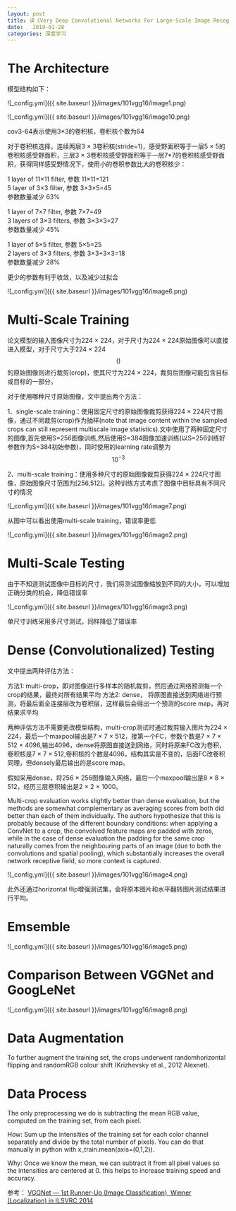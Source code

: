 ```yaml
---
layout: post
title: 读《Very Deep Convolutional Networks For Large-Scale Image Recognition》(vgg16)
date:   2019-01-28
categories: 深度学习
---  
```


# The Architecture   

模型结构如下：  

![_config.yml]({{ site.baseurl }}/images/101vgg16/image1.png)     

![_config.yml]({{ site.baseurl }}/images/101vgg16/image10.png)    

cov3-64表示使用3*3的卷积核，卷积核个数为64  

对于卷积核选择，连续两层3 × 3卷积核(stride=1)，感受野面积等于一层5 × 5的卷积核感受野面积，三层3 × 3卷积核感受野面积等于一层7*7的卷积核感受野面积，获得同样感受野情况下，使用小的卷积参数比大的卷积核少：  

1 layer of 11×11 filter, 参数 11×11=121   
5 layer of 3×3 filter, 参数 3×3×5=45   
参数数量减少 63% 

1 layer of 7×7 filter, 参数 7×7=49  
3 layers of 3×3 filters, 参数  3×3×3=27  
参数数量减少 45%  

1 layer of 5×5 filter, 参数  5×5=25  
2 layers of 3×3 filters, 参数 3×3+3×3=18  
参数数量减少 28%   

更少的参数有利于收敛，以及减少过拟合  

![_config.yml]({{ site.baseurl }}/images/101vgg16/image6.png)  

# Multi-Scale Training  

论文模型的输入图像尺寸为224 × 224，对于尺寸为224 × 224原始图像可以直接进入模型，对于尺寸大于224 × 224$$()$$的原始图像则进行裁剪(crop)，使其尺寸为224 × 224，裁剪后图像可能包含目标或目标的一部分。  

对于使用哪种尺寸原始图像，文中提出两个方法： 

1、single-scale training：使用固定尺寸的原始图像裁剪获得224 × 224尺寸图像，通过不同裁剪(crop)作为抽样(note that image content within the sampled crops can still represent multiscale image statistics).文中使用了两种固定尺寸的图像,首先使用S=256图像训练,然后使用S=384图像加速训练(以S=256训练好参数作为S=384初始参数)，同时使用的learning rate调整为$$10^{-3}$$


2、multi-scale training：使用多种尺寸的原始图像裁剪获得224 × 224尺寸图像，原始图像尺寸范围为[256,512]。这种训练方式考虑了图像中目标具有不同尺寸的情况

![_config.yml]({{ site.baseurl }}/images/101vgg16/image7.png)  


从图中可以看出使用multi-scale training，错误率更低

![_config.yml]({{ site.baseurl }}/images/101vgg16/image2.png)  

# Multi-Scale Testing   

由于不知道测试图像中目标的尺寸，我们将测试图像缩放到不同的大小，可以增加正确分类的机会，降低错误率 

![_config.yml]({{ site.baseurl }}/images/101vgg16/image3.png) 

单尺寸训练采用多尺寸测试，同样降低了错误率  

# Dense (Convolutionalized) Testing  

文中提出两种评估方法：  

方法1: multi-crop，即对图像进行多样本的随机裁剪，然后通过网络预测每一个crop的结果，最终对所有结果平均
方法2: dense， 将原图直接送到网络进行预测，将最后面全连接层改为卷积层，这样最后会得出一个预测的score map，再对结果求平均

两种评估方法不需要更改模型结构，multi-crop测试时通过裁剪输入图片为224 × 224，最后一个maxpool输出是7 × 7 × 512，接第一个FC，参数个数是7 × 7 × 512 × 4096,输出4096，dense将原图直接送到网络，同时将原来FC改为卷积，卷积核是7 × 7 × 512,卷积核的个数是4096，结构其实是不变的，后面FC改卷积同理，但densely最后输出的是score map。  

假如采用dense，将256 × 256图像输入网络，最后一个maxpool输出是8 × 8 × 512，经历三层卷积输出是2 × 2 × 1000。  

Multi-crop evaluation works slightly better than dense evaluation, but the methods are somewhat complementary as averaging scores from both did better than each of them individually. The authors hypothesize that this is probably because of the different boundary conditions: when applying a ConvNet to a crop, the convolved feature maps are padded with zeros, while in the case of dense evaluation the padding for the same crop naturally comes from the neighbouring parts of an image (due to both the convolutions and spatial pooling), which substantially increases the overall network receptive field, so more context is captured.

![_config.yml]({{ site.baseurl }}/images/101vgg16/image4.png)   

此外还通过horizontal flip增强测试集，会将原本图片和水平翻转图片测试结果进行平均。

# Emsemble 

![_config.yml]({{ site.baseurl }}/images/101vgg16/image5.png)  

# Comparison Between VGGNet and GoogLeNet 

![_config.yml]({{ site.baseurl }}/images/101vgg16/image8.png)  

# Data Augmentation  

To further augment the training set, the crops underwent randomhorizontal flipping and randomRGB colour shift (Krizhevsky et al., 2012 Alexnet).

# Data Process

The only preprocessing we do is subtracting the mean RGB value, computed on the training set, from each pixel.

How: Sum up the intensities of the training set for each color channel separately and divide by the total number of pixels. You can do that manually in python with x_train.mean(axis=(0,1,2)).

Why: Once we know the mean, we can subtract it from all pixel values so the intensities are centered at 0. this helps to increase training speed and accuracy.


参考： [VGGNet — 1st Runner-Up (Image Classification), Winner (Localization) in ILSVRC 2014](https://medium.com/coinmonks/paper-review-of-vggnet-1st-runner-up-of-ilsvlc-2014-image-classification-d02355543a11)



